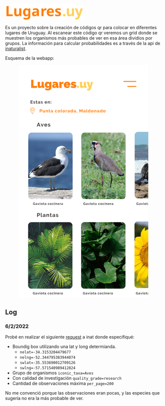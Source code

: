 <img src="assets/img/logo.svg" height="50">

Es un proyecto sobre la creación de códigos qr para colocar en diferentes lugares de Uruguay. Al escanear este código qr veremos un grid donde se muestren los organismos más probables de ver en esa área dividios por grupos. La información para calcular probabilidades es a través de la api de [inaturalist](https://api.inaturalist.org/v1/docs/).

Esquema de la webapp:

<p align="center">
<img src="old/assets/esquema.png" width="420">
</p>

## Log

### 6/2/2022

Probé en realizar el siguiente [request](https://api.inaturalist.org/v1/observations?iconic_taxa=Aves&nelat=-34.3153204479677&nelng=-52.344795383944074&place_id=any&quality_grade=research&subview=map&swlat=-35.553690012709126&swlng=-57.571540989412824&per_page=200") a inat donde especifiqué:

- Boundig box utilizando una lat y long determianda.
  - `nelat=-34.3153204479677`
  - `nelng=-52.344795383944074`
  - `swlat=-35.553690012709126`
  - `swlng=-57.571540989412824`
- Grupo de organismos `iconic_taxa=Aves`
- Con calidad de investigación `quality_grade=research`
- Cantidad de observaciones máxima `per_page=200`

No me convenció porque las observaciones eran pocas, y las especies que sugería no era la más probable de ver.
